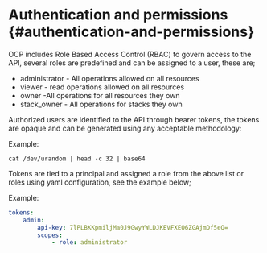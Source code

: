 # Authentication and permissions {#authentication-and-permissions}

OCP includes Role Based Access Control (RBAC) to govern access to the API, several roles are predefined and can be assigned to a user, these are;

* administrator \- All operations allowed on all resources
* viewer \- read operations allowed on all resources
* owner \-All operations for all resources they own
* stack\_owner \- All operations for stacks they own

Authorized users are identified to the API through bearer tokens, the tokens are opaque and can be generated using any acceptable methodology:

Example:

```shell
cat /dev/urandom | head -c 32 | base64
```

Tokens are tied to a principal and assigned a role from the above list or roles using yaml configuration, see the example below;

Example:

```yaml
tokens:
    admin:
        api-key: 7lPLBKKpmiljMa0J9GwyYWLDJKEVFXEO6ZGAjmDf5eQ=
        scopes:
            - role: administrator
```